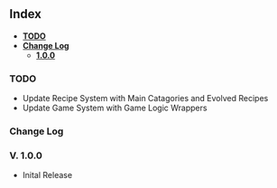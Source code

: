 # 

## **Index**

- [**TODO**]()
- [**Change Log**]()
    - [**1.0.0**]()



### **TODO**

- Update Recipe System with Main Catagories and Evolved Recipes
- Update Game System with Game Logic Wrappers

### **Change Log**

### **V. 1.0.0**

- Inital Release